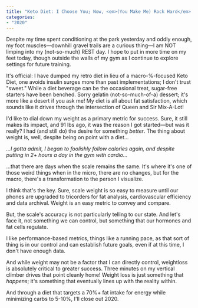 ```yaml
---
title: "Keto Diet: I Choose You; Now, <em>(You Make Me) Rock Hard</em>!"
categories:
- "2020"
---
```


Despite my time spent conditioning at the park yesterday and oddly enough, my foot muscles—downhill gravel trails are a curious thing—I am NOT limping into my (not-so-much) REST day.  I hope to put in more time on my feet today, though outside the walls of my gym as I continue to explore settings for future training.

It's official: I have dumped my retro diet in lieu of a macro-%-focused Keto Diet, one avoids insulin surges more than past implementations; I don't trust "sweet." While a diet beverage can be the occasional treat, sugar-free starters have been benched.  Sorry gelatin (not-so-much-of-a) dessert; it's more like a desert if you ask me!  My diet is all about fat satisfaction, which sounds like it drives through the intersection of Queen and Sir Mix-A-Lot!  

I'd like to dial down my weight as a primary metric for success.  Sure, it still makes its impact, and 91 lbs ago, it was the reason I got started—but was it really?  I had (and still do) the desire for something *better*.  The thing about weight is, well, despite being on point with a diet...

*...I gotta admit, I began to foolishly follow calories again, and despite putting in 2+ hours a day in the gym with cardio...*

...that there are days when the scale remains the same.  It's where it's one of those weird things when in the micro, there are no changes, but for the macro, there's a transformation to the person I visualize.  

I think that's the key.  Sure, scale weight is so easy to measure until our phones are upgraded to tricorders for fat analysis, cardiovascular efficiency and data archival.  Weight is an easy metric to convey and compare.

But, the scale's accuracy is not particularly telling to our state.   And let's face it, not something we can control, but something that our hormones and fat cells regulate.

I like performance-based metrics, things like a running pace, as that sort of thing is in our control and can establish future goals, even if at this time, I don't have enough data.

And while weight may not be a factor that I can directly control, weightloss is absolutely critical to greater success.  Three minutes on my vertical climber drives that point cleanly home!  Weight loss is just something that *happens*; it's something that eventually lines up with the reality within.

And through a diet that targets a 70%+ fat intake for energy while minimizing carbs to 5-10%, I'll close out 2020.
